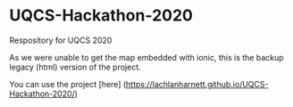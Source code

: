 # UQCS-Hackathon-2020
Respository for UQCS 2020

As we were unable to get the map embedded with ionic, this is the backup legacy (html) version of the project.

You can use the project [here] (https://lachlanharnett.github.io/UQCS-Hackathon-2020/)
